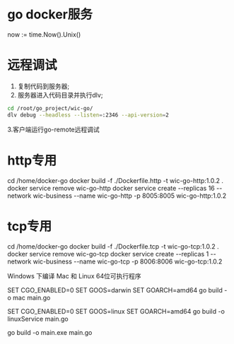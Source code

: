 # go docker服务


now := time.Now().Unix()


# 远程调试

1. 复制代码到服务器;
2. 服务器进入代码目录并执行dlv;
```bash
cd /root/go_project/wic-go/
dlv debug --headless --listen=:2346 --api-version=2
```
3.客户端运行go-remote远程调试

# http专用

cd /home/docker-go
docker build -f ./Dockerfile.http -t wic-go-http:1.0.2 .
docker service remove wic-go-http
docker service create --replicas 16 --network wic-business --name wic-go-http -p 8005:8005 wic-go-http:1.0.2

# tcp专用

cd /home/docker-go
docker build -f ./Dockerfile.tcp -t wic-go-tcp:1.0.2 .
docker service remove wic-go-tcp
docker service create --replicas 1 --network wic-business --name wic-go-tcp -p 8006:8006 wic-go-tcp:1.0.2




Windows 下编译 Mac 和 Linux 64位可执行程序

SET CGO_ENABLED=0
SET GOOS=darwin
SET GOARCH=amd64
go build -o mac  main.go


SET CGO_ENABLED=0
SET GOOS=linux
SET GOARCH=amd64
go build -o linuxService main.go


go build -o main.exe main.go
